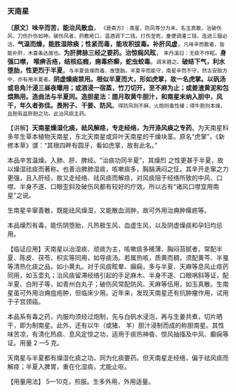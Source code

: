 ### 天南星

**〔原文〕味辛而苦，能治风散血**，<small> 《是斋方》: 南星、防风等分为末，名玉真散，治破伤风，刀伤扑伤如神。破伤风者，药敷疮口，温酒调下二钱。打伤至死，童便调灌二钱，连进三服必活。</small>**气温而燥，能胜湿除痰；性紧而毒，能攻积拔毒。补肝风虚**，<small>凡味辛而散者，皆能补肝，木喜条达故也。</small>**为肝脾脉三经之要药。治惊痫风眩**， <small>朱丹溪曰：无痰不作眩。</small>**身强口噤， 喉痹舌疮，结核疝瘕，痈毒疥癣，蛇虫蛟毒**。<small>调末箍之。</small>**破结下气，利水堕胎，性更烈于半夏**。<small>与半夏皆燥而毒，故堕胎。半夏辛而能守，南星辛而不守，然古安胎方中，亦有用半夏者。</small>**阴虚燥痰禁用。根似半夏而大，形如虎掌，故一名虎掌。以矾汤或皂角汁浸三昼夜曝用；或酒浸一宿蒸，竹刀切开，至不麻为止；或姜渣黄泥和包煨熟用。造曲法与半夏同。造胆星法：腊月取黄牛胆汁，和南星末纳入胆中，风干，年久者弥佳。畏附子、干姜、防风**。<small>得防风则不麻，火炮则毒性缓；得牛胆则本燥， 且胆有益肝胆之功。此治风痰主药。</small>

【讲解】**天南星燥湿化痰，祛风解痉，专走经络，为开涤风痰之专药**。为天南星科多年生草本植物天南星，东北天南星或异叶天南星的干燥块茎。原名“虎掌”，《新修本草》谓：“其根四畔有圆牙，看如虎掌，故有此名。”

本品辛苦温燥。入肺、肝、脾经。“治痰功同半夏”，其燥烈 之性更甚于半夏，故以燥湿祛痰而著称。也善治脾肺湿痰，咳嗽痰多，胸膈满闷之怔。其辛开走窜之力更强，且入肝经，故又走经络、祛风痰而解痉，对风痰阻于经络所致的中风、口噤、半身不遂、口眼歪斜及破伤风都有较好的疗效。所以古有“诸风口噤宜用南星”之说。

生南星辛窜善散，既能祛风燥湿，又能散血消肿，故可外用治痈肿瘰疬等。

本品燥烈有毒，能伤阴堕胎，凡热极生风、血虚生风，以及阴虚燥痰和孕妇均忌用。

【临证应用】天南星以治湿痰、顽痰为主，咳嗽痰多稀薄、胸闷苔腻者，常配半夏、陈皮、茯苓、枳实等同用，如导痰汤。若属热咳，质黄而稠，须配黄芩、半戛等清热化痰之品，如小黄丸。对于风痰眩晕、癲痫，多与半夏、天麻等息风止痉药同用，如玉壶丸；治风痰留滞经络引起的手足麻木、半身不遂、口眼㖞斜等证，配半夏、白附子等，如青州白丸子；破伤风常配防风、天麻等伍用，如玉真散。生南星虽可外用治痈疽疮肿，但临床少用。近年来，发现天南星还有抗肿瘤作用，试用于子宫颈癌。	

本品系有毒之药，内服均须经过炮制，先与白矾水浸泡，再与生姜共煮，切片晒干，即为制南星。此外，还有以牛（或猪、 羊）胆汁浸制而成的称胆南星。其性味苦凉，有清化热痰、息风定惊之功，适用于痰热神昏、惊风抽搐及中风、癫痫等证。用量 2 —5 克。

天南星与半夏都有燥湿化痰之功，同为化痰要药。但天南星走经络，偏于祛风痰而解痉；半夏入脾胃，重在化湿痰，尤能止呕。

【用量用法】 5—10克，煎服。生多外用，外用适量。

